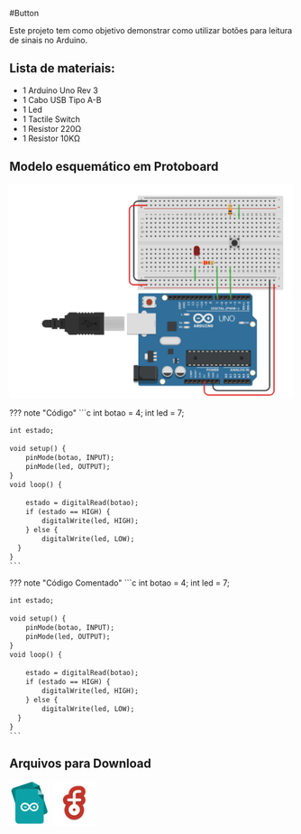 #Button

Este projeto tem como objetivo demonstrar como utilizar botões para leitura de sinais no Arduino.

## Lista de materiais:

 - 1 Arduino Uno Rev 3
 - 1 Cabo USB Tipo A-B
 - 1 Led
 - 1 Tactile Switch
 - 1 Resistor 220Ω
 - 1 Resistor 10KΩ

## Modelo esquemático em Protoboard

![Modelo esquemático](../arq/button.png)

??? note "Código"
    ```c
    int botao = 4; 
    int led = 7; 

    int estado; 

    void setup() {
        pinMode(botao, INPUT); 
        pinMode(led, OUTPUT); 
    }
    void loop() {

        estado = digitalRead(botao); 
        if (estado == HIGH) { 
            digitalWrite(led, HIGH); 
        } else { 
            digitalWrite(led, LOW); 
      }
    }
    ```

??? note "Código Comentado"
    ```c
    int botao = 4; 
    int led = 7; 

    int estado; 

    void setup() {
        pinMode(botao, INPUT); 
        pinMode(led, OUTPUT); 
    }
    void loop() {

        estado = digitalRead(botao); 
        if (estado == HIGH) { 
            digitalWrite(led, HIGH); 
        } else { 
            digitalWrite(led, LOW); 
      }
    }
    ```

## Arquivos para Download

[![Arquivo ino](../arq/ino.png)](../arq/)          [![Arquivo fzz](../arq/fzz.png)](../arq/)